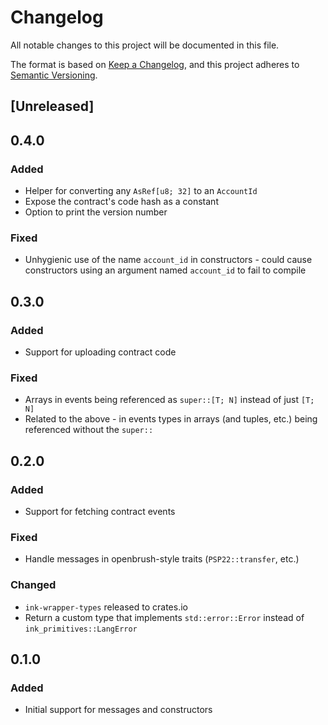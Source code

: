 # Changelog

All notable changes to this project will be documented in this file.

The format is based on [Keep a Changelog](https://keepachangelog.com/en/1.0.0/),
and this project adheres to [Semantic Versioning](https://semver.org/spec/v2.0.0.html).

## [Unreleased]

## 0.4.0

### Added

- Helper for converting any `AsRef[u8; 32]` to an `AccountId`
- Expose the contract's code hash as a constant
- Option to print the version number

### Fixed

- Unhygienic use of the name `account_id` in constructors - could cause constructors using an argument named `account_id` to fail to compile

## 0.3.0

### Added

- Support for uploading contract code

### Fixed

- Arrays in events being referenced as `super::[T; N]` instead of just `[T; N]`
- Related to the above - in events types in arrays (and tuples, etc.) being referenced without the `super::`

## 0.2.0

### Added

- Support for fetching contract events

### Fixed

- Handle messages in openbrush-style traits (`PSP22::transfer`, etc.)

### Changed

- `ink-wrapper-types` released to crates.io
- Return a custom type that implements `std::error::Error` instead of `ink_primitives::LangError`

## 0.1.0

### Added

- Initial support for messages and constructors
